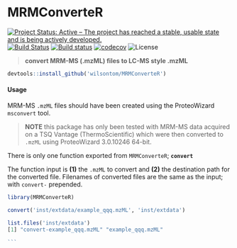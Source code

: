 # MRMConverteR

[![Project Status: Active – The project has reached a stable, usable state and is being actively developed.](http://www.repostatus.org/badges/latest/active.svg)](http://www.repostatus.org/#active)
 [![Build Status](https://travis-ci.org/wilsontom/MRMConverteR.svg?branch=master)](https://travis-ci.org/wilsontom/MRMConverteR) [![Build status](https://ci.appveyor.com/api/projects/status/s79ced2qebvqv4bn/branch/master?svg=true)](https://ci.appveyor.com/project/wilsontom/mrmconverter/branch/master) [![codecov](https://codecov.io/gh/wilsontom/MRMConverteR/branch/master/graph/badge.svg)](https://codecov.io/gh/wilsontom/MRMConverteR)
![License](https://img.shields.io/badge/license-GNU%20GPL%20v3.0-blue.svg "GNU GPL v3.0")

>__convert MRM-MS (.mzML) files to LC-MS style .mzML__


```R
devtools::install_github('wilsontom/MRMConverteR')
```

#### Usage

MRM-MS `.mzML` files should have been created using the ProteoWizard `msconvert` tool.

> __NOTE__ this package has only been tested with MRM-MS data acquired on a TSQ Vantage (ThermoScientific) which were then converted to `.mzML` using ProteoWizard 3.0.10246 64-bit.

There is only one function exported from `MRMConverteR`; __`convert`__

The function input is __(1)__ the `.mzML` to convert and __(2)__ the destination path for the converted file. Filenames of converted files are the same as the input; with `convert-` prepended.


````R
library(MRMConverteR)

convert('inst/extdata/example_qqq.mzML', 'inst/extdata')

list.files('inst/extdata')
[1] "convert-example_qqq.mzML" "example_qqq.mzML"  

```
